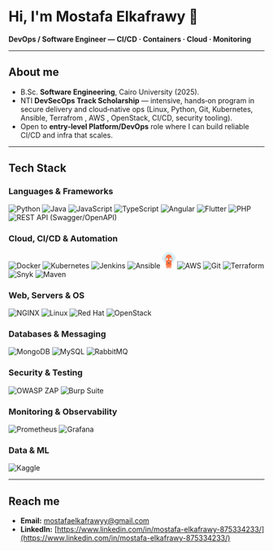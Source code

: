 # Hi, I'm Mostafa Elkafrawy 👋

**DevOps / Software Engineer — CI/CD · Containers · Cloud · Monitoring**

---

## About me

* B.Sc. **Software Engineering**, Cairo University (2025).
* NTI **DevSecOps Track Scholarship** — intensive, hands‑on program in secure delivery and cloud‑native ops (Linux, Python, Git, Kubernetes, Ansible, Terrafrom , AWS , OpenStack, CI/CD, security tooling).
* Open to **entry-level Platform/DevOps** role where I can build reliable CI/CD and infra that scales.

---

## Tech Stack

### Languages & Frameworks

<p>
  <img src="https://cdn.jsdelivr.net/gh/devicons/devicon/icons/python/python-original.svg" height="32" alt="Python" title="Python" />
  <img src="https://cdn.jsdelivr.net/gh/devicons/devicon/icons/java/java-original.svg" height="32" alt="Java" title="Java" />
  <img src="https://cdn.jsdelivr.net/gh/devicons/devicon/icons/javascript/javascript-original.svg" height="32" alt="JavaScript" title="JavaScript" />
  <img src="https://cdn.jsdelivr.net/gh/devicons/devicon/icons/typescript/typescript-original.svg" height="32" alt="TypeScript" title="TypeScript" />
  <img src="https://cdn.jsdelivr.net/gh/devicons/devicon/icons/angularjs/angularjs-original.svg" height="32" alt="Angular" title="Angular" />
  <img src="https://cdn.jsdelivr.net/gh/devicons/devicon/icons/flutter/flutter-original.svg" height="32" alt="Flutter" title="Flutter" />
  <img src="https://cdn.jsdelivr.net/gh/devicons/devicon/icons/php/php-original.svg" height="32" alt="PHP" title="PHP" />
  <img alt="REST API (Swagger/OpenAPI)" title="REST API (Swagger/OpenAPI)" height="32" src="https://cdn.jsdelivr.net/npm/simple-icons@latest/icons/swagger.svg" />

</p>

### Cloud, CI/CD & Automation

<p>
  <img src="https://cdn.jsdelivr.net/gh/devicons/devicon/icons/docker/docker-original.svg" height="32" alt="Docker" title="Docker" />
  <img src="https://cdn.jsdelivr.net/gh/devicons/devicon/icons/kubernetes/kubernetes-plain.svg" height="32" alt="Kubernetes" title="Kubernetes" />
  <img src="https://cdn.jsdelivr.net/gh/devicons/devicon/icons/jenkins/jenkins-original.svg" height="32" alt="Jenkins" title="Jenkins" />
  <img src="https://cdn.jsdelivr.net/gh/devicons/devicon/icons/ansible/ansible-original.svg" height="32" alt="Ansible" title="Ansible" />
<img src="https://raw.githubusercontent.com/cncf/artwork/main/projects/argo/icon/color/argo-icon-color.svg" height="32" alt="Argo" title="Argo" />
  <img alt="AWS" title="Amazon Web Services"height="32" src="https://cdn.jsdelivr.net/gh/devicons/devicon@latest/icons/amazonwebservices/amazonwebservices-original-wordmark.svg" />
  <img src="https://cdn.jsdelivr.net/gh/devicons/devicon/icons/git/git-original.svg" height="32" alt="Git" title="Git" />
  <img src="https://cdn.jsdelivr.net/gh/devicons/devicon/icons/terraform/terraform-original.svg" height="32" alt="Terraform" title="Terraform" />
<img src="https://cdn.simpleicons.org/snyk" height="32" alt="Snyk" title="Snyk" />
<img alt="Maven"              title="Apache Maven"       height="32" src="https://cdn.jsdelivr.net/npm/simple-icons@latest/icons/apachemaven.svg" />

</p>

### Web, Servers & OS

<p>
  <img src="https://cdn.jsdelivr.net/gh/devicons/devicon/icons/nginx/nginx-original.svg" height="32" alt="NGINX" title="NGINX" />
  <img src="https://cdn.jsdelivr.net/gh/devicons/devicon/icons/linux/linux-original.svg" height="32" alt="Linux" title="Linux" />
  <img src="https://cdn.jsdelivr.net/gh/devicons/devicon/icons/redhat/redhat-original.svg" height="32" alt="Red Hat" title="Red Hat" />
  <img src="https://cdn.jsdelivr.net/gh/devicons/devicon/icons/openstack/openstack-original.svg" height="32" alt="OpenStack" title="OpenStack" />
</p>

### Databases & Messaging

<p>
  <img src="https://cdn.jsdelivr.net/gh/devicons/devicon/icons/mongodb/mongodb-original.svg" height="32" alt="MongoDB" title="MongoDB" />
  <img src="https://cdn.jsdelivr.net/gh/devicons/devicon/icons/mysql/mysql-original.svg" height="32" alt="MySQL" title="MySQL" />
  <img src="https://cdn.jsdelivr.net/gh/devicons/devicon/icons/rabbitmq/rabbitmq-original.svg" height="32" alt="RabbitMQ" title="RabbitMQ" />
</p>

### Security & Testing

<p>
  <img src="https://cdn.simpleicons.org/owasp" height="32" alt="OWASP ZAP" title="OWASP ZAP" />
  <img src="https://cdn.simpleicons.org/burpsuite" height="32" alt="Burp Suite" title="Burp Suite" />
</p>

### Monitoring & Observability

<p>
  <img src="https://cdn.jsdelivr.net/gh/devicons/devicon/icons/prometheus/prometheus-original.svg" height="32" alt="Prometheus" title="Prometheus" />
  <img src="https://cdn.jsdelivr.net/gh/devicons/devicon/icons/grafana/grafana-original.svg" height="32" alt="Grafana" title="Grafana" />
</p>

### Data & ML
<p>
  <img alt="Kaggle"             title="Kaggle"             height="32" src="https://cdn.jsdelivr.net/npm/simple-icons@latest/icons/kaggle.svg" />
</p>

---

## Reach me

* **Email:** [mostafaelkafrawyy@gmail.com](mailto:your.email@example.com)
* **LinkedIn:** [https://www.linkedin.com/in/mostafa-elkafrawy-875334233/](https://www.linkedin.com/in/mostafa-elkafrawy-875334233/)
